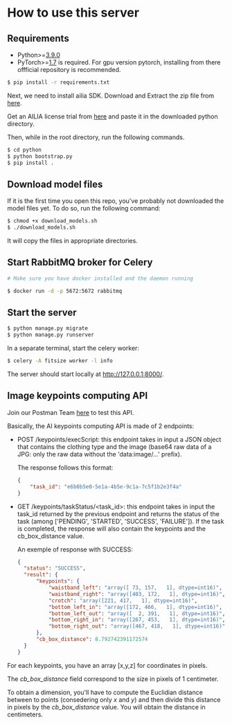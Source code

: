 # How to use this server

## Requirements

- Python>=[3.9.0](https://www.python.org/)
- PyTorch>=[1.7](https://pytorch.org/get-started/locally/) is required. For gpu version pytorch, installing from there offficial repository is recommended.

```bash
$ pip install -r requirements.txt
```

Next, we need to install ailia SDK. Download and Extract the zip file from [here](https://drive.google.com/file/d/1XOUILHyoekz4nBnISGt6J8FREFjzInFP/view?usp=share_link). 

Get an AILIA license trial from [here](https://axinc.jp/en/trial/) and paste it in the downloaded python directory.

Then, while in the root directory, run the following commands.

```bash
$ cd python
$ python bootstrap.py
$ pip install .
```

## Download model files

If it is the first time you open this repo, you've probably not downloaded the model files yet.
To do so, run the following command:

```bash
$ chmod +x download_models.sh
$ ./download_models.sh
```

It will copy the files in appropriate directories.

## Start RabbitMQ broker for Celery

```bash
# Make sure you have docker installed and the daemon running

$ docker run -d -p 5672:5672 rabbitmq
```

## Start the server

```bash
$ python manage.py migrate
$ python manage.py runserver
```

In a separate terminal, start the celery worker:
```bash
$ celery -A fitsize worker -l info
```

The server should start locally at http://127.0.0.1:8000/.

## Image keypoints computing API

Join our Postman Team [here](https://app.getpostman.com/join-team?invite_code=f68903cd9fa0ac4d12f855be1d739719&target_code=7d5682c00f94eb97eb3b67333cf1ddb6) to test this API.

Basically, the AI keypoints computing API is made of 2 endpoints:
- POST /keypoints/execScript: this endpoint takes in input a JSON object that contains the clothing type and the image (base64 raw data of a JPG: only the raw data without the 'data:image/...' prefix).
  
  The response follows this format:
  ```json
  {
      "task_id": "e6b0b5e0-5e1a-4b5e-9c1a-7c5f1b2e3f4a"
  }
  ```


- GET /keypoints/taskStatus/<task_id>: this endpoint takes in input the task_id returned by the previous endpoint and returns the status of the task (among ['PENDING', 'STARTED', 'SUCCESS', 'FAILURE']). If the task is completed, the response will also contain the keypoints and the cb_box_distance value.

  An exemple of response with SUCCESS:
  ```json
  {
    "status": "SUCCESS",
    "result": {
        "keypoints": {
            "waistband_left": "array([ 73, 157,   1], dtype=int16)",
            "waistband_right": "array([403, 172,   1], dtype=int16)",
            "crotch": "array([221, 417,   1], dtype=int16)",
            "bottom_left_in": "array([172, 466,   1], dtype=int16)",
            "bottom_left_out": "array([  2, 391,   1], dtype=int16)",
            "bottom_right_in": "array([267, 453,   1], dtype=int16)",
            "bottom_right_out": "array([467, 418,   1], dtype=int16)"
        },
        "cb_box_distance": 8.792742391172574
    }
  }
  ```

For each keypoints, you have an array [x,y,z] for coordinates in pixels.

The *cb_box_distance* field correspond to the size in pixels of 1 centimeter.

To obtain a dimension, you'll have to compute the Euclidian distance between to points (consedering only *x* and *y*)
and then divide this distance in pixels by the *cb_box_distance* value. You will obtain the distance in centimeters.